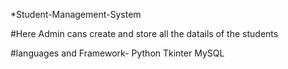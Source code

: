 *Student-Management-System

#Here Admin cans create and store all the datails of the students

#languages and Framework-
Python
Tkinter
MySQL
